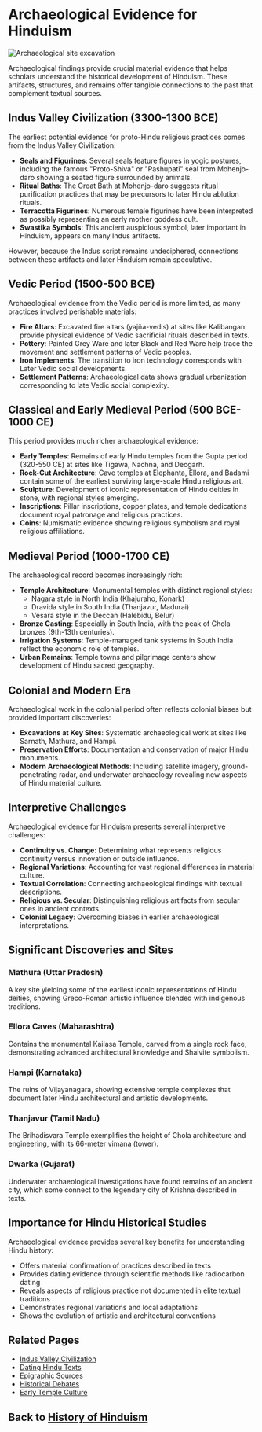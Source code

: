 # Archaeological Evidence for Hinduism

![Archaeological site excavation](archaeological_site.jpg)

Archaeological findings provide crucial material evidence that helps scholars understand the historical development of Hinduism. These artifacts, structures, and remains offer tangible connections to the past that complement textual sources.

## Indus Valley Civilization (3300-1300 BCE)

The earliest potential evidence for proto-Hindu religious practices comes from the Indus Valley Civilization:

- **Seals and Figurines**: Several seals feature figures in yogic postures, including the famous "Proto-Shiva" or "Pashupati" seal from Mohenjo-daro showing a seated figure surrounded by animals.
- **Ritual Baths**: The Great Bath at Mohenjo-daro suggests ritual purification practices that may be precursors to later Hindu ablution rituals.
- **Terracotta Figurines**: Numerous female figurines have been interpreted as possibly representing an early mother goddess cult.
- **Swastika Symbols**: This ancient auspicious symbol, later important in Hinduism, appears on many Indus artifacts.

However, because the Indus script remains undeciphered, connections between these artifacts and later Hinduism remain speculative.

## Vedic Period (1500-500 BCE)

Archaeological evidence from the Vedic period is more limited, as many practices involved perishable materials:

- **Fire Altars**: Excavated fire altars (yajña-vedis) at sites like Kalibangan provide physical evidence of Vedic sacrificial rituals described in texts.
- **Pottery**: Painted Grey Ware and later Black and Red Ware help trace the movement and settlement patterns of Vedic peoples.
- **Iron Implements**: The transition to iron technology corresponds with Later Vedic social developments.
- **Settlement Patterns**: Archaeological data shows gradual urbanization corresponding to late Vedic social complexity.

## Classical and Early Medieval Period (500 BCE-1000 CE)

This period provides much richer archaeological evidence:

- **Early Temples**: Remains of early Hindu temples from the Gupta period (320-550 CE) at sites like Tigawa, Nachna, and Deogarh.
- **Rock-Cut Architecture**: Cave temples at Elephanta, Ellora, and Badami contain some of the earliest surviving large-scale Hindu religious art.
- **Sculpture**: Development of iconic representation of Hindu deities in stone, with regional styles emerging.
- **Inscriptions**: Pillar inscriptions, copper plates, and temple dedications document royal patronage and religious practices.
- **Coins**: Numismatic evidence showing religious symbolism and royal religious affiliations.

## Medieval Period (1000-1700 CE)

The archaeological record becomes increasingly rich:

- **Temple Architecture**: Monumental temples with distinct regional styles:
  - Nagara style in North India (Khajuraho, Konark)
  - Dravida style in South India (Thanjavur, Madurai)
  - Vesara style in the Deccan (Halebidu, Belur)
- **Bronze Casting**: Especially in South India, with the peak of Chola bronzes (9th-13th centuries).
- **Irrigation Systems**: Temple-managed tank systems in South India reflect the economic role of temples.
- **Urban Remains**: Temple towns and pilgrimage centers show development of Hindu sacred geography.

## Colonial and Modern Era

Archaeological work in the colonial period often reflects colonial biases but provided important discoveries:

- **Excavations at Key Sites**: Systematic archaeological work at sites like Sarnath, Mathura, and Hampi.
- **Preservation Efforts**: Documentation and conservation of major Hindu monuments.
- **Modern Archaeological Methods**: Including satellite imagery, ground-penetrating radar, and underwater archaeology revealing new aspects of Hindu material culture.

## Interpretive Challenges

Archaeological evidence for Hinduism presents several interpretive challenges:

- **Continuity vs. Change**: Determining what represents religious continuity versus innovation or outside influence.
- **Regional Variations**: Accounting for vast regional differences in material culture.
- **Textual Correlation**: Connecting archaeological findings with textual descriptions.
- **Religious vs. Secular**: Distinguishing religious artifacts from secular ones in ancient contexts.
- **Colonial Legacy**: Overcoming biases in earlier archaeological interpretations.

## Significant Discoveries and Sites

### Mathura (Uttar Pradesh)
A key site yielding some of the earliest iconic representations of Hindu deities, showing Greco-Roman artistic influence blended with indigenous traditions.

### Ellora Caves (Maharashtra)
Contains the monumental Kailasa Temple, carved from a single rock face, demonstrating advanced architectural knowledge and Shaivite symbolism.

### Hampi (Karnataka)
The ruins of Vijayanagara, showing extensive temple complexes that document later Hindu architectural and artistic developments.

### Thanjavur (Tamil Nadu)
The Brihadisvara Temple exemplifies the height of Chola architecture and engineering, with its 66-meter vimana (tower).

### Dwarka (Gujarat)
Underwater archaeological investigations have found remains of an ancient city, which some connect to the legendary city of Krishna described in texts.

## Importance for Hindu Historical Studies

Archaeological evidence provides several key benefits for understanding Hindu history:

- Offers material confirmation of practices described in texts
- Provides dating evidence through scientific methods like radiocarbon dating
- Reveals aspects of religious practice not documented in elite textual traditions
- Demonstrates regional variations and local adaptations
- Shows the evolution of artistic and architectural conventions

## Related Pages

- [Indus Valley Civilization](./indus_valley.md)
- [Dating Hindu Texts](./dating_texts.md)
- [Epigraphic Sources](./epigraphic_sources.md)
- [Historical Debates](./historical_debates.md)
- [Early Temple Culture](./early_temple_culture.md)

## Back to [History of Hinduism](./README.md)
